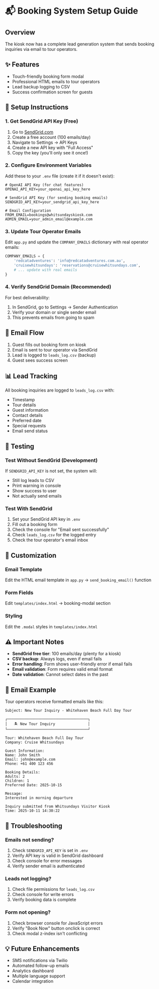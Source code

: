 # 📬 Booking System Setup Guide

## Overview
The kiosk now has a complete lead generation system that sends booking inquiries via email to tour operators.

## ✨ Features
- Touch-friendly booking form modal
- Professional HTML emails to tour operators
- Lead backup logging to CSV
- Success confirmation screen for guests

## 🚀 Setup Instructions

### 1. Get SendGrid API Key (Free)

1. Go to [SendGrid.com](https://sendgrid.com/)
2. Create a free account (100 emails/day)
3. Navigate to Settings → API Keys
4. Create a new API key with "Full Access"
5. Copy the key (you'll only see it once!)

### 2. Configure Environment Variables

Add these to your `.env` file (create it if it doesn't exist):

```env
# OpenAI API Key (for chat features)
OPENAI_API_KEY=your_openai_api_key_here

# SendGrid API Key (for sending booking emails)
SENDGRID_API_KEY=your_sendgrid_api_key_here

# Email Configuration
FROM_EMAIL=bookings@whitsundayskiosk.com
ADMIN_EMAIL=your_admin_email@example.com
```

### 3. Update Tour Operator Emails

Edit `app.py` and update the `COMPANY_EMAILS` dictionary with real operator emails:

```python
COMPANY_EMAILS = {
    'redcatadventures': 'info@redcatadventures.com.au',
    'cruisewhitsundays': 'reservations@cruisewhitsundays.com',
    # ... update with real emails
}
```

### 4. Verify SendGrid Domain (Recommended)

For best deliverability:
1. In SendGrid, go to Settings → Sender Authentication
2. Verify your domain or single sender email
3. This prevents emails from going to spam

## 📧 Email Flow

1. Guest fills out booking form on kiosk
2. Email is sent to tour operator via SendGrid
3. Lead is logged to `leads_log.csv` (backup)
4. Guest sees success screen

## 📊 Lead Tracking

All booking inquiries are logged to `leads_log.csv` with:
- Timestamp
- Tour details
- Guest information
- Contact details
- Preferred date
- Special requests
- Email send status

## 🧪 Testing

### Test Without SendGrid (Development)
If `SENDGRID_API_KEY` is not set, the system will:
- Still log leads to CSV
- Print warning in console
- Show success to user
- Not actually send emails

### Test With SendGrid
1. Set your SendGrid API key in `.env`
2. Fill out a booking form
3. Check the console for "Email sent successfully"
4. Check `leads_log.csv` for the logged entry
5. Check the tour operator's email inbox

## 🎨 Customization

### Email Template
Edit the HTML email template in `app.py` → `send_booking_email()` function

### Form Fields
Edit `templates/index.html` → booking-modal section

### Styling
Edit the `.modal` styles in `templates/index.html`

## ⚠️ Important Notes

- **SendGrid free tier**: 100 emails/day (plenty for a kiosk)
- **CSV backup**: Always logs, even if email fails
- **Error handling**: Form shows user-friendly error if email fails
- **Email validation**: Form requires valid email format
- **Date validation**: Cannot select dates in the past

## 📝 Email Example

Tour operators receive formatted emails like this:

```
Subject: New Tour Inquiry - Whitehaven Beach Full Day Tour

┌─────────────────────────────────────┐
│   🏝️ New Tour Inquiry               │
└─────────────────────────────────────┘

Tour: Whitehaven Beach Full Day Tour
Company: Cruise Whitsundays

Guest Information:
Name: John Smith
Email: john@example.com
Phone: +61 400 123 456

Booking Details:
Adults: 2
Children: 1
Preferred Date: 2025-10-15

Message:
Interested in morning departure

Inquiry submitted from Whitsundays Visitor Kiosk
Time: 2025-10-11 14:30:22
```

## 🐛 Troubleshooting

### Emails not sending?
1. Check `SENDGRID_API_KEY` is set in `.env`
2. Verify API key is valid in SendGrid dashboard
3. Check console for error messages
4. Verify sender email is authenticated

### Leads not logging?
1. Check file permissions for `leads_log.csv`
2. Check console for write errors
3. Verify booking data is complete

### Form not opening?
1. Check browser console for JavaScript errors
2. Verify "Book Now" button onclick is correct
3. Check modal z-index isn't conflicting

## 💡 Future Enhancements

- SMS notifications via Twilio
- Automated follow-up emails
- Analytics dashboard
- Multiple language support
- Calendar integration




